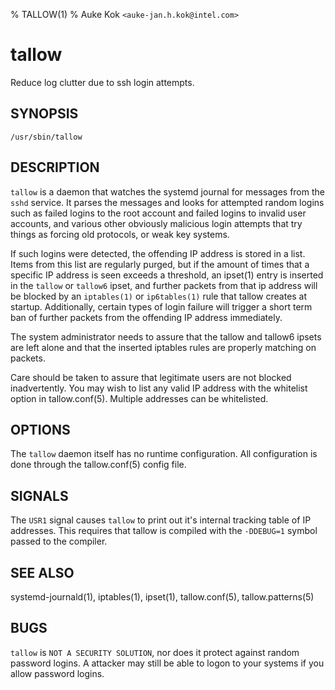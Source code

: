 % TALLOW(1)
% Auke Kok `<auke-jan.h.kok@intel.com>`

# tallow

Reduce log clutter due to ssh login attempts.

## SYNOPSIS

`/usr/sbin/tallow`

## DESCRIPTION

`tallow` is a daemon that watches the systemd journal for messages
from the `sshd` service. It parses the messages and looks for
attempted random logins such as failed logins to the root account and
failed logins to invalid user accounts, and various other obviously
malicious login attempts that try things as forcing old protocols,
or weak key systems.

If such logins were detected, the offending IP address is stored in
a list. Items from this list are regularly purged, but if the amount
of times that a specific IP address is seen exceeds a threshold,
an ipset(1) entry is inserted in the `tallow` or `tallow6`
ipset, and further packets from that ip address will be blocked
by an `iptables(1)` or `ip6tables(1)` rule that tallow creates at
startup. Additionally, certain types of login failure will trigger
a short term ban of further packets from the offending IP address
immediately.

The system administrator needs to assure that the tallow and tallow6
ipsets are left alone and that the inserted iptables rules are properly
matching on packets.

Care should be taken to assure that legitimate users are not
blocked inadvertently. You may wish to list any valid IP address
with the whitelist option in tallow.conf(5). Multiple addresses can
be whitelisted.

## OPTIONS

The `tallow` daemon itself has no runtime configuration. All
configuration is done through the tallow.conf(5) config file.

## SIGNALS

The `USR1` signal causes `tallow` to print out it's internal tracking
table of IP addresses. This requires that tallow is compiled with
the `-DDEBUG=1` symbol passed to the compiler.

## SEE ALSO

systemd-journald(1), iptables(1), ipset(1), tallow.conf(5), tallow.patterns(5)

## BUGS

`tallow` is `NOT A SECURITY SOLUTION`, nor does it protect against
random password logins. A attacker may still be able to logon to your
systems if you allow password logins.

